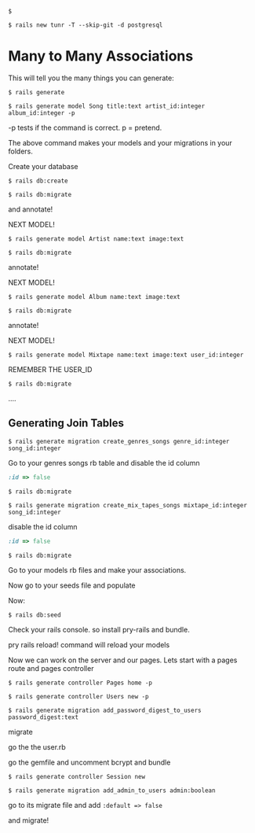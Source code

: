 ```$ ```

```$ rails new tunr -T --skip-git -d postgresql```


# Many to Many Associations

This will tell you the many things you can generate:

```$ rails generate```

```$ rails generate model Song title:text artist_id:integer album_id:integer -p```

-p tests if the command is correct. p = pretend.

The above command makes your models and your migrations in your folders.

Create your database

```$ rails db:create```

```$ rails db:migrate```

and annotate!

NEXT MODEL!

```$ rails generate model Artist name:text image:text```

```$ rails db:migrate```

annotate!

NEXT MODEL!

```$ rails generate model Album name:text image:text```

```$ rails db:migrate```

annotate!

NEXT MODEL!

```$ rails generate model Mixtape name:text image:text user_id:integer```

REMEMBER THE USER_ID

```$ rails db:migrate```


....


## Generating Join Tables

```$ rails generate migration create_genres_songs genre_id:integer song_id:integer```

Go to your genres songs rb table and disable the id column

```ruby
:id => false
```

```$ rails db:migrate```


```$ rails generate migration create_mix_tapes_songs mixtape_id:integer song_id:integer```

disable the id column

```ruby
:id => false
```

```$ rails db:migrate```


Go to your models rb files and make your associations.

Now go to your seeds file and populate

Now:

```$ rails db:seed```

Check your rails console. so install pry-rails and bundle.

pry rails reload! command will reload your models

Now we can work on the server and our pages. Lets start with a pages route and pages controller


```$ rails generate controller Pages home -p```

```$ rails generate controller Users new -p```


```$ rails generate migration add_password_digest_to_users password_digest:text```

migrate

go the the user.rb

go the gemfile and uncomment bcrypt and bundle


```$ rails generate controller Session new```

```$ rails generate migration add_admin_to_users admin:boolean```

go to its migrate file and add ```:default => false```

and migrate!
